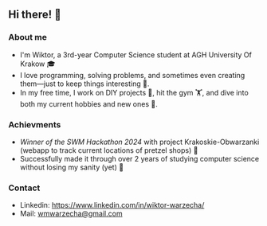 ## Hi there! 👋

### About me
- I'm Wiktor, a 3rd-year Computer Science student at AGH University Of Krakow 🎓
- I love programming, solving problems, and sometimes even creating them—just to keep things interesting 🙈.
- In my free time, I work on DIY projects 🔧, hit the gym 🏋️, and dive into both my current hobbies and new ones 🌱.

### Achievments
- *Winner of the SWM Hackathon 2024* with project Krakoskie-Obwarzanki (webapp to track current locations of pretzel shops) 🥨
- Successfully made it through over 2 years of studying computer science without losing my sanity (yet) 🤪

### Contact
- Linkedin: https://www.linkedin.com/in/wiktor-warzecha/
- Mail: wmwarzecha@gmail.com
